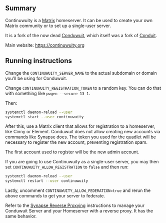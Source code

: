 ## Summary

Continuwuity is a [Matrix](https://matrix.org/) homeserver.
It can be used to create your own Matrix community or to set up a single-user server.

It is a fork of the now dead [Conduwuit](https://conduwuit.puppyirl.gay/), which itself was a fork of [Conduit](https://conduit.rs/).

Main website: https://continuwuity.org

## Running instructions

Change the `CONTINUWUITY_SERVER_NAME` to the actual subdomain or domain you'll be using for Conduwuit.

Change `CONTINUWUITY_REGISTRATION_TOKEN` to a random key. You can do that with something like `pwgen --secure 13 1`.

Then:

```bash
systemctl daemon-reload --user
systemctl start --user continuwuity
```

After this, use a Matrix client that allows for registration to a homeserver, like Cinny or Element. Conduwuit does not allow creating new accounts via commands like Synapse does. The token you used for the quadlet will be necessary to register the new account, preventing registration spam.

The first account used to register will be the new admin account.

If you are going to use Continuwuity as a single-user server, you may then set `CONTINUWUITY_ALLOW_REGISTRATION` to `false` and then run:

```bash
systemctl daemon-reload --user
systemctl restart --user continuwuity
```

Lastly, uncomment `CONTINUWUITY_ALLOW_FEDERATION=true` and rerun the above commands to get your server to federate.

Refer to the [Synapse Reverse Proxying](../synapse/README.md#reverse-proxying)
instructions to manage your Conduwuit Server and your Homeserver with a reverse
proxy. It has the same behavior.
